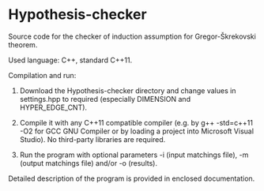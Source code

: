 # Hypothesis-checker
Source code for the checker of induction assumption for Gregor-Škrekovski theorem.

Used language: C++, standard C++11.

Compilation and run: 

1. Download the Hypothesis-checker directory and change values in settings.hpp to required (especially DIMENSION and HYPER_EDGE_CNT). 

2. Compile it with any C++11 compatible compiler (e.g. by g++ -std=c++11 -O2 for GCC GNU Compiler or by loading a project into Microsoft Visual Studio). No third-party libraries are required.

3. Run the program with optional parameters -i (input matchings file), -m (output matchings file) and/or -o (results).

Detailed description of the program is provided in enclosed documentation.
